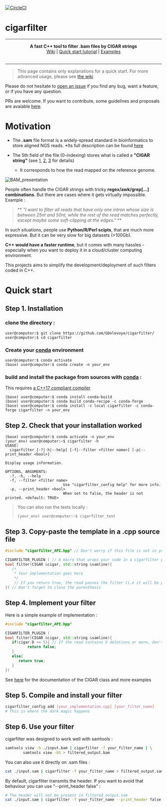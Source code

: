 [![CircleCI](https://dl.circleci.com/status-badge/img/gh/GDelevoye/cigarfilter/tree/main.svg?style=svg)](https://dl.circleci.com/status-badge/redirect/gh/GDelevoye/cigarfilter/tree/main)

# cigarfilter

***

<p align="center">  
  <b> A fast C++ tool to filter .bam files by CIGAR strings </b><br>
  <a href="https://github.com/GDelevoye/cigarfilter/wiki"> Wiki</a> |
  <a href="https://github.com/GDelevoye/cigarfilter/wiki/2.-Quick-start">Quick start tutorial</a> |
  <a href="https://github.com/GDelevoye/cigarfilter/wiki/4.-Create-your-own-filters">Examples</a>
  <br><br>
</p>

***

> This page contains only explanations for a quick start. For more advanced usage, please see [the wiki](https://github.com/GDelevoye/cigarfilter/wiki)


Please do not hesitate to [open an issue](https://github.com/GDelevoye/cigarfilter/issues) if you find any bug, want a feature, or if you have any question. 

PRs are welcome. If you want to contribute, some guidelines and proposals are avaiable [here](https://github.com/GDelevoye/cigarfilter/wiki/7.-Contribute).

# Motivation 

* The **.sam** file format is a widely-spread standard in bioinformatics to store aligned NGS reads.
  *Its full description can be found [here](https://samtools.github.io/hts-specs/SAMv1.pdf)

* The 5th field of the file (0-indexing) stores what is called a **"CIGAR string"** (see [1](https://sites.google.com/site/bioinformaticsremarks/bioinfo/sam-bam-format/what-is-a-cigar), [2](https://samtools.github.io/hts-specs/SAMv1.pdf), [3](https://jef.works/blog/2017/03/28/CIGAR-strings-for-dummies/) for details)

  * It corresponds to how the read mapped on the reference genome.

![BAM_presentation](https://user-images.githubusercontent.com/29506993/196156645-bdf7428a-5b9d-45c7-b299-c32f70a773bb.jpg)

People often handle the CIGAR strings with tricky **regex/awk/grep[...] combinations**. But there are cases where it gets virtually impossible. Example : 

> ** _"I want to filter all reads that have only one intron whose size is between 25nt and 50nt, while the rest of the read matches perfectly, except maybe some soft-clipping at the edges."_ **

In such situations, people use **Python/R/Perl scipts**, that are much more expressive. But it can be very slow for big datasets (>100Gb). 

**C++ would have a faster runtime**, but it comes with many hassles - especially when you want to deploy it in a cloud/cluster computing environment. 

This projects aims to simplify the development/deployment of such filters coded in C++.

# Quick start

## Step 1. Installation

### clone the directory : 

```console
user@computer:$ git clone https://github.com/GDelevoye/cigarfilter/
user@computer:$ cd cigarfilter
```

### Create your [conda](https://www.anaconda.com/products/distribution) environment

```console
user@computer:$ conda activate
(base) user@computer:$ conda create -n your_env
```

### build and install the package from sources with [conda](https://www.anaconda.com/products/distribution) :

This requires [a C++17 compliant compiler](https://en.cppreference.com/w/cpp/compiler_support)

```console
(base) user@computer:$ conda install conda-build
(base) user@computer:$ conda build conda-recipe -c conda-forge
(base) user@computer:$ conda install -c local cigarfilter -c conda-forge cigarfilter -n your_env
```
## Step 2. Check that your installation worked

```console
(base) user@computer:$ conda activate -n your_env
(your_env) user@computer:~$ cigarfilter -h
USAGE:
  cigarfilter [-?|-h|--help] [-f|--filter <filter name>] [-p|--print_header <bool>]

Display usage information.

OPTIONS, ARGUMENTS:
  -?, -h, --help          
  -f, --filter <filter name>
                          Use "cigarfilter_config help" for more info.
  -p, --print_header <bool>
                          When set to false, the header is not printed. <default: TRUE>

```

> You can also run the tests locally :
> 
> ```console
> (your_env) user@computer:~$ cigarfilter_test
> ```

## Step 3. Copy-paste the template in a .cpp source file

```cpp
#include "cigarfilter_API.hpp" // Don't worry if this file is not in your directory

CIGARFILTER_PLUGIN ( // A macro that wraps your code in a cigarfilter plugin. 
bool filter(CIGAR &cigar, std::string &samline){ 
   /*
    * Your implementation goes here
    */
    // If you return true, the read passes the filter (i.e it will be printed)
}) // Don't forget to close the parenthesis
```

## Step 4. Implement your filter

Here is a simple example of implementation : 

```cpp
#include "cigarfilter_API.hpp"

CIGARFILTER_PLUGIN ( 
bool filter(CIGAR &cigar, std::string &samline){ 
   if(cigar.D >= 5){ // If the read contains 5 deletions or more, don't print it...
          return false; 
   }
   else{
      return true;
   }
})
```

See [here](https://github.com/GDelevoye/cigarfilter/wiki/4.-Create-your-own-filters) for the documentation of the CIGAR class and more examples

## Step 5. Compile and install your filter

```bash
cigarfilter_config add [your_implementation.cpp] [your_filter_name] 
# This is where the dark magic happens
```

## Step 6. Use your filter


cigarfilter was designed to work well with samtools :

```bash
samtools view -h ./input.bam | cigarfilter -f your_filter_name | \
		samtools view -bS > filtered_output.bam
```

You can also use it directly on .sam files :


```bash
cat ./input.sam | cigarfilter -f your_filter_name > filtered_output.sam
```

By default, cigarfilter transmits the header. If you want to avoid that behaviour you can use "--print_header false" : 

```bash
# The header will not be present in filtered_output.sam
cat ./input.sam | cigarfilter -f your_filter_name --print_header false > filtered_output.sam
```


